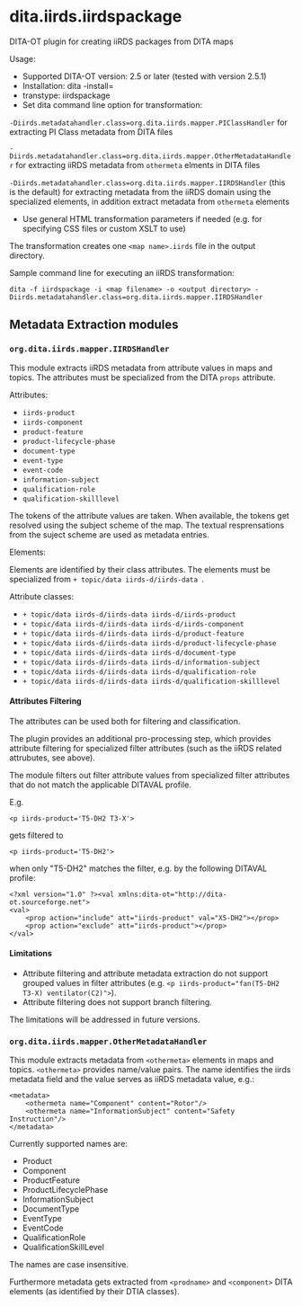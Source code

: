 # dita.iirds.iirdspackage

DITA-OT plugin for creating iiRDS packages from DITA maps

Usage:

* Supported DITA-OT version: 2.5 or later (tested with version 2.5.1)
* Installation: dita -install=<zip-filename of plugin>
* transtype: iirdspackage
* Set dita command line option for transformation: 

 `-Diirds.metadatahandler.class=org.dita.iirds.mapper.PIClassHandler` for extracting PI Class metadata from DITA files

`-Diirds.metadatahandler.class=org.dita.iirds.mapper.OtherMetadataHandler` for extracting iiRDS metadata from `othermeta` elments in DITA files
 
 `-Diirds.metadatahandler.class=org.dita.iirds.mapper.IIRDSHandler` (this is the default) for extracting metadata from the iiRDS domain using the specialized elements, in addition extract metadata from `othermeta` elements
 
* Use general HTML transformation parameters if needed (e.g. for specifying CSS files or custom XSLT to use)

The transformation creates one `<map name>.iirds` file in the output directory.


Sample command line for executing an iiRDS transformation:

    dita -f iirdspackage -i <map filename> -o <output directory> -Diirds.metadatahandler.class=org.dita.iirds.mapper.IIRDSHandler


## Metadata Extraction modules

### `org.dita.iirds.mapper.IIRDSHandler`

This module extracts iiRDS metadata from attribute values in maps and topics. The attributes must be specialized from the DITA `props` attribute.

Attributes:

-  `iirds-product`
-  `iirds-component`
-  `product-feature`
-  `product-lifecycle-phase`
-  `document-type`
-  `event-type`
-  `event-code`
-  `information-subject`
-  `qualification-role`
-  `qualification-skilllevel`

The tokens of the attribute values are taken. When available, the tokens get resolved using the subject scheme of the map. The textual resprensations from the suject scheme are used as metadata entries.

Elements:

Elements are identified by their class attributes. The elements must be specialized from `+ topic/data iirds-d/iirds-data `. 

Attribute classes:

-  `+ topic/data iirds-d/iirds-data iirds-d/iirds-product `
-  `+ topic/data iirds-d/iirds-data iirds-d/iirds-component `
-  `+ topic/data iirds-d/iirds-data iirds-d/product-feature `
-  `+ topic/data iirds-d/iirds-data iirds-d/product-lifecycle-phase `
-  `+ topic/data iirds-d/iirds-data iirds-d/document-type `
-  `+ topic/data iirds-d/iirds-data iirds-d/information-subject `
-  `+ topic/data iirds-d/iirds-data iirds-d/qualification-role `
-  `+ topic/data iirds-d/iirds-data iirds-d/qualification-skilllevel `


#### Attributes Filtering

The attributes can be used both for filtering and classification.

The plugin  provides an additional pro-processing step, which provides attribute filtering for specialized filter attributes (such as the iiRDS related attrubutes, see above).

The module filters out filter attribute values from specialized filter attributes that do not match the applicable DITAVAL profile.

E.g. 

`<p iirds-product='T5-DH2 T3-X'>`

gets filtered to

`<p iirds-product='T5-DH2'>`

when only "T5-DH2" matches the filter, e.g. by the following DITAVAL profile:

	<?xml version="1.0" ?><val xmlns:dita-ot="http://dita-ot.sourceforge.net">
	<val>
 		<prop action="include" att="iirds-product" val="X5-DH2"></prop>
		<prop action="exclude" att="iirds-product"></prop>
	</val> 

#### Limitations
-  Attribute filtering and attribute metadata extraction do not support grouped values in filter attributes (e.g. `<p iirds-product="fan(T5-DH2 T3-X) ventilator(C2)">`).  
-  Attribute filtering does not support branch filtering.

The limitations will be addressed in future versions.


### `org.dita.iirds.mapper.OtherMetadataHandler`

This module extracts metadata from `<othermeta>` elements in maps and topics.
`<othermeta>` provides name/value pairs. The name identifies the iirds metadata field and the value serves as iiRDS metadata value, e.g.:

	<metadata>
		<othermeta name="Component" content="Rotor"/>
		<othermeta name="InformationSubject" content="Safety Instruction"/>
	</metadata>
  
Currently supported names are:

-  Product
-  Component
-  ProductFeature
-  ProductLifecyclePhase
-  InformationSubject
-  DocumentType
-  EventType
-  EventCode
-  QualificationRole
-  QualificationSkillLevel

The names are case insensitive.

Furthermore metadata gets extracted from `<prodname>` and `<component>` DITA elements (as identified by their DTIA classes).
 
